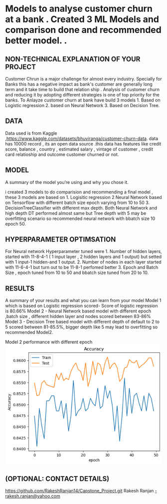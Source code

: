 # Models to analyse customer churn at a bank . Created 3 ML Models and comparison done and recommended better model.  .


## NON-TECHNICAL EXPLANATION OF YOUR PROJECT
Customer Chrun is a major challenge for almost every industry. Specially for Banks this has a negative impact as bank's customer are generally long term and it take time to build that relation ship .  Analysis of customer churn  and reducing it by adopting different strategies is one of top priority for the banks.  To Anlayze customer churn at bank have build 3 models 1. Based on Logistic regression 2. based on Neural Network 3. Based on Decision Tree.

## DATA
Data used is from Kaggle ,https://www.kaggle.com/datasets/bhuviranga/customer-churn-data. data has 10000 record , its an open data source .this data has features like credit score, balance , country , estimated salary , vintage of customer , credit card relatioship  and outcome customer churned or not.

## MODEL 
A summary of the model you’re using and why you chose it. 

i created 3 models to do comparision and recommending a final model , these 3 models are based on 1. Logisitic regression 2 Neural Network based on Tensorflow with different batch size epoch varying from 10 to 50 3. DecisionTreeClassifier with different max depth.  Both Neural Network and high depth DT performed almost same but Tree depth with 5 may be overfitting scenario so recommended  neural network with bbatch size 10 epoch 50.

## HYPERPARAMETER OPTIMSATION

For Neural network Hyperparameter tuned were 1. Number of hidden layers, started with 11-8-4-1 ( 1 input layer , 2 hidden layers and 1 output) but setted with 1 input-1 hidden-and 1 output.   2. Number of nodes in each layer started with 11-6-4-1 but turn out to be 11-8-1 perfomed better 3. Epoch and Batch Size , epoch tuned from 10 to 50 and bbatch size tuned from 20 to 10.

## RESULTS
A summary of your results and what you can learn from your model 
Model 1 which is based on Logistic regression scored- Score of logistic regression is 80.66%
Model 2 - Neural Network based model with different epoch ,batch size , different hidden layer and nodes scored between 83-86%
Model 3 - Decision Tree based model with different depth of default to 2 to 5 scored between 81-85.5%,  bigger depth like 5 may lead to overfitting so recommended Model2.

Model 2 performance with different epoch
![Screenshot](image.png)

## (OPTIONAL: CONTACT DETAILS)
https://github.com/RakeshRanjan14/Capstone_Project.git
Rakesh Ranjan -rakesh.ranjan@yahoo.com


